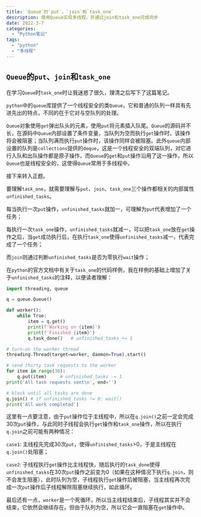 ```yaml
---
title: `Queue`的`put`、`join`和`task_one`
description: 使用Queue实现多线程，并通过join和task_one完成同步
date: 2022-3-7
categories:
  - "Python笔记"
tags:
  - "python"
  - "多线程"
---
```


## `Queue`的`put`、`join`和`task_one`

在学习`Queue`时`task_one`时让我迷惑了很久，理清之后写下了这篇笔记。

`python`中的`queue`库提供了一个线程安全的类`Queue`，它和普通的队列一样具有先进先出的特点，不同的在于它对与空队列的处理。

`Queue`对象使用`get`弹出队头的元素，使用`put`将元素插入队尾。`Queue`的源码并不长，在源码中`Queue`内部设置了条件变量，当队列为空而执行`get`操作时，该操作将会被阻塞；当队列满而执行`put`操作时，该操作同样会被阻塞。此外`queue`内部设置的队列是`collections`提供的`deque`，这是一个线程安全的双端队列，对它进行入队和出队操作都是原子操作，而`Queue`的`get`和`put`操作沿用了这一操作，所以`Queue`也是线程安全的，这使得`Queue`常用于多线程中。

接下来转入正题。

要理解`task_one`，就需要理解与`put`、`join`、`task_one`三个操作都相关的内部属性`unfinished_tasks`。

每当执行一次`put`操作，`unfinished_tasks`就加一，可理解为`put`代表增加了一个任务；

每执行一次`task_one`操作，`unfinished_tasks`就减一，可以把`task_one`放在`get`操作之后，当`get`成功执行后，在执行`task_one`使得`unfinished_tasks`减一，代表完成了一个任务；

而`join`则通过判断`unfinished_tasks`是否为零执行`wait`操作；

在`python`的官方文档中有关于`task_one`的代码样例，我在样例的基础上增加了关于`unfinished_tasks`的注释，以便读者理解：

```python
import threading, queue

q = queue.Queue()

def worker():
    while True:
        item = q.get()
        print(f'Working on {item}')
        print(f'Finished {item}')
        q.task_done()	# unfinished_tasks += 1

# turn-on the worker thread
threading.Thread(target=worker, daemon=True).start()

# send thirty task requests to the worker
for item in range(30):
    q.put(item)		# unfinished_tasks -= 1
print('All task requests sent\n', end='')

# block until all tasks are done
q.join() # if unfinished_tasks != 0: wait()
print('All work completed')
```



这里有一点要注意，由于`put`操作位于主线程中，所以在`q.join()`之前一定会完成30次`put`操作，与此同时子线程会执行`get`操作和`task_one`操作，所以在执行`q.join`之前可能有两种情况：

`case1`: 主线程先完成30次`put`，使得`unfinished_tasks`>0，于是主线程在`q.join()`处阻塞；

`case2`: 子线程执行`get`操作比主线程快，随后执行的`task_done`使得`unfinished_tasks`在30次`put`操作之前变为0（如果在这种情况下执行`q.join`，则不会发生阻塞），此时队列为空，子线程执行`get`操作后被阻塞，当主线程再次完成一次`put`操作后子线程解除阻塞继续执行，如此循环。

最后还有一点，`worker`是一个死循环，所以当主线程结束后，子线程其实并不会结束，它依然会继续存在。但由于队列为空，所以它会一直阻塞在`get`操作中。